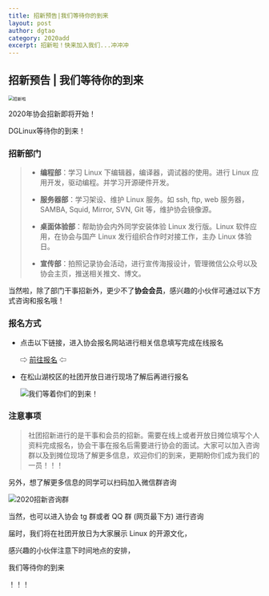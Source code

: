 ```yaml
---
title: 招新预告|我们等待你的到来
layout: post
author: dgtao
category: 2020add
excerpt: 招新啦！快来加入我们...冲冲冲
---
```




## 招新预告 | 我们等待你的到来

<img src="/assets/2020add/1.jpg" alt="招新啦" style="zoom:60%;" />

2020年协会招新即将开始！

DGLinux等待你的到来！

### 招新部门

>* **编程部**：学习 Linux 下编辑器，编译器，调试器的使用。进行 Linux 应用开发，驱动编程。并学习开源硬件开发。
>
>* **服务器部**：学习架设、维护 Linux 服务。如 ssh, ftp, web 服务器，SAMBA, Squid, Mirror, SVN, Git 等，维护协会镜像源。
>
>* **桌面体验部**：帮助协会内外同学安装体验 Linux 发行版。Linux 软件应用，在协会与国产 Linux 发行组织合作时对接工作，主办 Linux 体验日。
>
>* **宣传部**：拍照记录协会活动，进行宣传海报设计，管理微信公众号以及协会主页，推送相关推文、博文。

当然啦，除了部门干事招新外，更少不了**协会会员**，感兴趣的小伙伴可通过以下方式咨询和报名哦！

### 报名方式

* 点击以下链接，进入协会报名网站进行相关信息填写完成在线报名

     ⇨ [前往报名]( http://linux.dgut.edu.cn/join/ ) ⇦

* 在松山湖校区的社团开放日进行现场了解后再进行报名

  ![我们等着你们的到来！](/assets/2020add/2.png)

  


### 注意事项

>社团招新进行的是干事和会员的招新。需要在线上或者开放日摊位填写个人资料完成报名，协会干事在报名后需要进行协会的面试。大家可以加入咨询群以及到摊位现场了解更多信息，欢迎你们的到来，更期盼你们成为我们的一员！！！ 



另外，想了解更多信息的同学可以扫码加入微信群咨询

![2020招新咨询群](/assets/2020add/3.jpg)

当然，也可以进入协会 tg 群或者 QQ 群 (网页最下方) 进行咨询

届时，我们将在社团开放日为大家展示 Linux 的开源文化，

感兴趣的小伙伴注意下时间地点的安排，

我们等待你的到来

！！！

